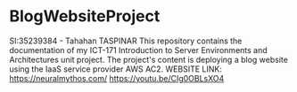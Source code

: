 # BlogWebsiteProject
SI:35239384 - Tahahan TASPINAR
This repository contains the documentation of my ICT-171 Introduction to Server Environments and Architectures unit project.
The project's content is deploying a blog website using the IaaS service provider AWS AC2.
WEBSITE LINK: https://neuralmythos.com/
https://youtu.be/CIg0OBLsXO4
